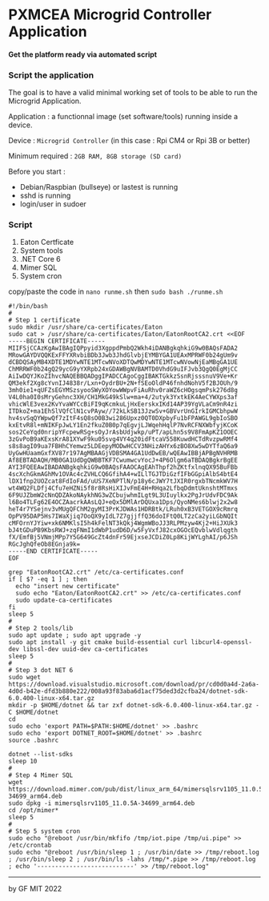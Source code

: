 # PXMCEA Microgrid Controller Application
#### Get the platform ready via automated script

### Script the application

The goal is to have a valid minimal working set of tools to be able to run the Microgrid Application.

Application : a functionnal image (set software/tools) running inside a device.

Device : `Microgrid Controller` (in this case : Rpi CM4 or Rpi 3B or better)

Minimum required : `2GB RAM, 8GB storage (SD card)`

Before you start : 
 - Debian/Raspbian (bullseye) or lastest is running
 - sshd is running
 - login/user in sudoer

### Script

1. Eaton Certficate
2. System tools
3. .NET Core 6
4. Mimer SQL
5. System cron

copy/paste the code in `nano runme.sh` then `sudo bash ./runme.sh`
```
#!/bin/bash
#
# Step 1 certificate
sudo mkdir /usr/share/ca-certificates/Eaton
sudo cat > /usr/share/ca-certificates/Eaton/EatonRootCA2.crt <<EOF
-----BEGIN CERTIFICATE-----
MIIFSjCCAzKgAwIBAgIQPpyid3XgppdPmbQ2Wkh4iDANBgkqhkiG9w0BAQsFADA2
MRowGAYDVQQKExFFYXRvbiBDb3Jwb3JhdGlvbjEYMBYGA1UEAxMPRWF0b24gUm9v
dCBDQSAyMB4XDTE1MDYwNTE1MTcwNVoXDTQwMDYwNTE1MTcwNVowNjEaMBgGA1UE
ChMRRWF0b24gQ29ycG9yYXRpb24xGDAWBgNVBAMTD0VhdG9uIFJvb3QgQ0EgMjCC
AiIwDQYJKoZIhvcNAQEBBQADggIPADCCAgoCggIBAKTGkkzSsnRjsssnuV9Ve+Kr
QM3ekf2Xg8cYvnIJ4838r/Lxn+OydrBU+2N+fSEoOldP46fnhdNohV5f2BJOUh/9
3mh0ie1+qUFZsEGYMSzsyooSWyXOYowWWpvFiAuRhv0raWZ6cHOgsqmPsk276d8g
V4L0ha0I0sMryGehnc3XH/CH1MkG49kSlw+ma+4/2utyk3YxtkEK4AeCYWXps3af
vhicWlE3vex2KvYvaWYCcBiFI9qKcmkuLjHxEerskxIKd14AP39YgVLaCm9nR4zi
ITDkoZ+ma1EhSlVQfClN1cvPAyw//72kLkSB13JzwSv+GBVvrUnGIrkIGMCbhpwW
hv4svSqQYWpwQf7zItF4sQ8sO0B3wi286Upxz0QT0DXpbyFu1bFPAWGL9gbIoSBO
kxEtvR8l+mNIKFpJwLY1En2fkuZ0B0p7qEgvjLJWqehHqlP7NvRCFNXWbfyjKCoK
sos2CeYqd0nripYFcpewRSg+sOyJrAsbUdjwkp/uPT/apLhn5s9V8FmApKZ1OOEC
3zGvPoB9aKExsKrA81XYwF9ku05svg4VY4q20idFtcaV558KuwdHCTdRvzpwRMf4
s8s8agI09ua7FBHhCYemwz5LDEepyMODwHCCV3NHizAHYx6zBO8Xw5wDYTfaQ6a9
UyGwHUaamGxfXV87r197AgMBAAGjVDBSMA4GA1UdDwEB/wQEAwIBBjAPBgNVHRMB
Af8EBTADAQH/MB0GA1UdDgQWBBTKF7CwumwcvYocJ+4P6Olgm6aTBDAQBgkrBgEE
AYI3FQEEAwIBADANBgkqhkiG9w0BAQsFAAOCAgEAhThpf2hZKtfxlnqQX95BuFBb
4scXchGkmAGhMv1OVAc4cZVHLCQ6GfihA4+wILlTGJTDiGzfIFbGGpiAlbS4btE4
lDX1fnp2UOZcat8FdIoFAd/uUS7XeNPTlN/p18y6cJWY7tJXIR0rgxbTNcmkWV7H
wt4WQ2FLDfj4Cfu7eHZNi5f8r8RsHiXIJvFmE4H+RHqa2LfbqDdmtUknshtMTmxs
6F9UJZbmW2cNnQDZAkoNAykhNG3wZCbujwhmILgt9L3UIuylkx2PgJrUdvFDC9Ak
l6Bo4TLFg62E4OCZAacrkAAsLQJ+eQx5DMlArDQUxa1Dps/QyoNMes6blwj2x2w8
heT4r7YSejnv3vMUgQFChM2gyMI3PrKJDWAs1HDRBtk/LRuh0xB3VETGOX9cRmrq
OpPV95DAP5Hs7IWaXjiq7OoQX9yIdL7Z7gjjffQ36doIFtQ0LT2zCa2yiLGbNQIt
cMFOrnYJYiw+xk6NMKlsI5h4kFelNT3kQkj4WgmWBoJJ3RLPMzyw4Kj2+HiJXUk3
bJ4tGDuPB9KbsRWJ+zqFNmI1dWbP1udD6D/w5FyVxfJ82cxOGOcEQvblwVdlqgth
fX/EmfBj5VNmjMPp7Y5G649GcZt4dnFr59EjxseJCDiZ0Lp8KijWYLghAI/p6JSh
RGcJghQfeOb8EGnja9k=
-----END CERTIFICATE-----
EOF

grep "EatonRootCA2.crt" /etc/ca-certificates.conf
if [ $? -eq 1 ] ; then
  echo "insert new certificate"
  sudo echo "Eaton/EatonRootCA2.crt" >> /etc/ca-certificates.conf
  sudo update-ca-certificates
fi
sleep 5
#
# Step 2 tools/lib
sudo apt update ; sudo apt upgrade -y
sudo apt install -y git cmake build-essential curl libcurl4-openssl-dev libssl-dev uuid-dev ca-certificates
sleep 5
#
# Step 3 dot NET 6
sudo wget https://download.visualstudio.microsoft.com/download/pr/cd0d0a4d-2a6a-4d0d-b42e-dfd3b880e222/008a93f83aba6d1acf75ded3d2cfba24/dotnet-sdk-6.0.400-linux-x64.tar.gz
mkdir -p $HOME/dotnet && tar zxf dotnet-sdk-6.0.400-linux-x64.tar.gz -C $HOME/dotnet
cd
sudo echo 'export PATH=$PATH:$HOME/dotnet' >> .bashrc
sudo echo 'export DOTNET_ROOT=$HOME/dotnet' >> .bashrc
source .bashrc

dotnet --list-sdks
sleep 10
#
# Step 4 Mimer SQL
wget https://download.mimer.com/pub/dist/linux_arm_64/mimersqlsrv1105_11.0.5A-34699_arm64.deb
sudo dpkg -i mimersqlsrv1105_11.0.5A-34699_arm64.deb
cd /opt/mimer*
sleep 5
#
# Step 5 system cron
sudo echo "@reboot /usr/bin/mkfifo /tmp/iot.pipe /tmp/ui.pipe" >> /etc/crontab
sudo echo "@reboot /usr/bin/sleep 1 ; /usr/bin/date >> /tmp/reboot.log ; /usr/bin/sleep 2 ; /usr/bin/ls -lahs /tmp/*.pipe >> /tmp/reboot.log ; echo '---------------------------' >> /tmp/reboot.log"
```

---
by GF MIT 2022
